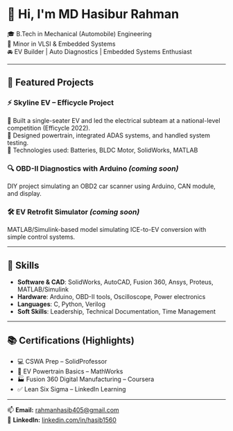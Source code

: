 # 👋 Hi, I'm MD Hasibur Rahman

🎓 B.Tech in Mechanical (Automobile) Engineering  
🔌 Minor in VLSI & Embedded Systems  
🚘 EV Builder | Auto Diagnostics | Embedded Systems Enthusiast  

---

## 🚗 Featured Projects

### ⚡️ Skyline EV – Efficycle Project
🏁 Built a single-seater EV and led the electrical subteam at a national-level competition (Efficycle 2022).  
📌 Designed powertrain, integrated ADAS systems, and handled system testing.  
🔧 Technologies used: Batteries, BLDC Motor, SolidWorks, MATLAB

### 🔍 OBD-II Diagnostics with Arduino *(coming soon)*  
DIY project simulating an OBD2 car scanner using Arduino, CAN module, and display.

### 🛠️ EV Retrofit Simulator *(coming soon)*  
MATLAB/Simulink-based model simulating ICE-to-EV conversion with simple control systems.

---

## 🧰 Skills

- **Software & CAD**: SolidWorks, AutoCAD, Fusion 360, Ansys, Proteus, MATLAB/Simulink  
- **Hardware**: Arduino, OBD-II tools, Oscilloscope, Power electronics  
- **Languages**: C, Python, Verilog  
- **Soft Skills**: Leadership, Technical Documentation, Time Management

---

## 📚 Certifications (Highlights)
- 💻 CSWA Prep – SolidProfessor  
- 🔋 EV Powertrain Basics – MathWorks  
- 🏭 Fusion 360 Digital Manufacturing – Coursera  
- ✅ Lean Six Sigma – LinkedIn Learning

---

📫 **Email:** rahmanhasib405@gmail.com  
🔗 **LinkedIn:** [linkedin.com/in/hasib1560](https://linkedin.com/in/hasib1560)
